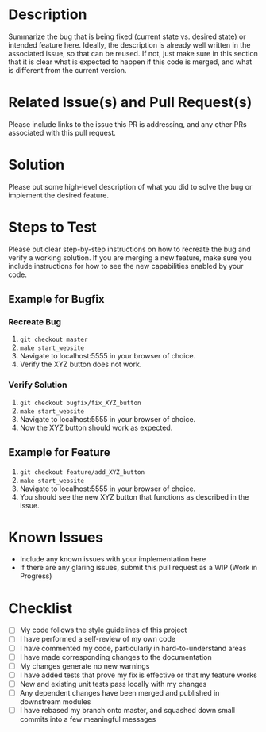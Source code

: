 # Description

Summarize the bug that is being fixed (current state vs. desired state) or intended feature here. Ideally, the description is already well written in the associated issue, so that can be reused. If not, just make sure in this section that it is clear what is expected to happen if this code is merged, and what is different from the current version.

# Related Issue(s) and Pull Request(s)

Please include links to the issue this PR is addressing, and any other PRs associated with this pull request.

# Solution

Please put some high-level description of what you did to solve the bug or implement the desired feature.

# Steps to Test

Please put clear step-by-step instructions on how to recreate the bug and verify a working solution. If you are merging a new feature, make sure you include instructions for how to see the new capabilities enabled by your code.

## Example for Bugfix

### Recreate Bug

1. `git checkout master`
2. `make start_website`
3. Navigate to localhost:5555 in your browser of choice.
4. Verify the XYZ button does not work.

### Verify Solution

1. `git checkout bugfix/fix_XYZ_button`
2. `make start_website`
3. Navigate to localhost:5555 in your browser of choice.
4. Now the XYZ button should work as expected.

## Example for Feature

1. `git checkout feature/add_XYZ_button`
2. `make start_website`
3. Navigate to localhost:5555 in your browser of choice.
4. You should see the new XYZ button that functions as described in the issue.

# Known Issues

* Include any known issues with your implementation here
* If there are any glaring issues, submit this pull request as a WIP (Work in Progress)

# Checklist

* [ ] My code follows the style guidelines of this project
* [ ] I have performed a self-review of my own code
* [ ] I have commented my code, particularly in hard-to-understand areas
* [ ] I have made corresponding changes to the documentation
* [ ] My changes generate no new warnings
* [ ] I have added tests that prove my fix is effective or that my feature works
* [ ] New and existing unit tests pass locally with my changes
* [ ] Any dependent changes have been merged and published in downstream modules
* [ ] I have rebased my branch onto master, and squashed down small commits into a few meaningful messages